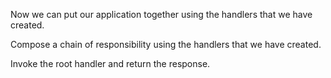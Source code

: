 Now we can put our application together using the handlers that we have created.

Compose a chain of responsibility using the handlers that we have created.

Invoke the root handler and return the response.
